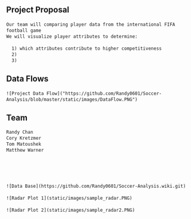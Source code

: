 
## Project Proposal

    Our team will comparing player data from the international FIFA football game
    We will visualize player attributes to determine:
  
      1) which attributes contribute to higher competitiveness
      2) 
      3)
  
  ## Data Flows
    ![Project Data Flow]("https://github.com/Randy0601/Soccer-Analysis/blob/master/static/images/DataFlow.PNG")
  
  
  ## Team
    Randy Chan
    Cory Kretzmer
    Tom Matoushek
    Matthew Warner
  
  
  
   
    
    ![Data Base](https://github.com/Randy0601/Soccer-Analysis.wiki.git)
    
    ![Radar Plot 1](static/images/sample_radar.PNG)
    
    ![Radar Plot 2](static/images/sample_radar2.PNG)
